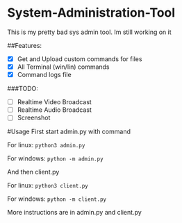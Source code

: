 # System-Administration-Tool

This is my pretty bad sys admin tool.
Im still working on it

##Features:
- [x] Get and Upload custom commands for files
- [x] All Terminal (win/lin) commands
- [x] Command logs file 

###TODO:
- [ ] Realtime Video Broadcast
- [ ] Realtime Audio Broadcast
- [ ] Screenshot

#Usage
First start admin.py with command

For linux:
`python3 admin.py`

For windows:
`python -m admin.py`

And then client.py

For linux:
`python3 client.py`

For windows:
`python -m client.py`

More instructions are in admin.py and client.py

